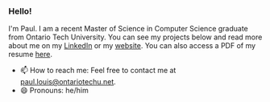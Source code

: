 ### Hello!
I'm Paul. I am a recent Master of Science in Computer Science graduate from Ontario Tech University. You can see my projects below and read more about me on my [LinkedIn](https://www.linkedin.com/in/paullouisuoit/) or my [website](https://venomouscyanide.github.io/). You can also access a PDF of my resume [here](https://drive.google.com/file/d/19U3ENn-9hFv45RJLRfY_pMbAADGB7dpQ/view).
 
- 📫 How to reach me: Feel free to contact me at paul.louis@ontariotechu.net.
- 😄 Pronouns: he/him
